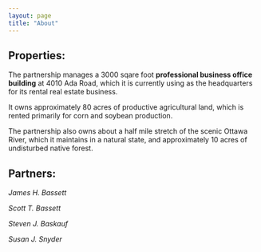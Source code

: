 ```yaml
---
layout: page
title: "About"
---
```

<h2>Properties:</h2>

The partnership manages a 3000 sqare foot <strong>professional business office building</strong> at 4010 Ada Road, which it is currently using as the headquarters for its rental real estate business.

It owns approximately 80 acres of productive agricultural land, which is rented primarily for corn and soybean production.

The partnership also owns about a half mile stretch of the scenic Ottawa River, which it maintains in a natural state, and approximately 10 acres of undisturbed native forest.

<h2>Partners:</h2>
<p>
<em>James H. Bassett</em>
</p>
<p>
<em>Scott T. Bassett</em>
</p>
<p>
<em>Steven J. Baskauf</em>
</p>
<p>
<em>Susan J. Snyder</em>
</p>


